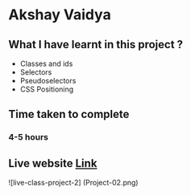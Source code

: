 # Akshay Vaidya

## What I have learnt in this project ?
- Classes and ids
- Selectors
- Pseudoselectors
- CSS Positioning

## Time taken to complete
### 4-5 hours

## Live website [Link](https://lcp02.netlify.app/)

![live-class-project-2] (Project-02.png)